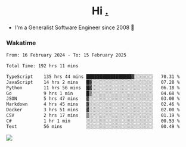 <h1 align="center">Hi <a href="https://www.hackerrank.com/erasmosaraujo">.</a></h1>
 
- I'm a Generalist Software Engineer  since 2008 🚀
<!--  
<p align="left">
  <a href="https://github.com/erasmosoares/github-readme-stats">
    <img
      align="center"
      src="https://github-readme-stats.vercel.app/api/top-langs/?username=erasmosoares&theme=radical&layout=compact"
    />
  </a>
  <a href="https://github.com/erasmosoares/github-readme-stats">
    [![Harlok's WakaTime stats](https://github-readme-stats.vercel.app/api/wakatime?username=ffflabs)](https://github.com/anuraghazra/github-readme-stats)
  </a>
</p>

<!--
 ### Repo 
 
<p align="left">
 <a href="https://github.com/erasmosoares/github-readme-stats">
    <img
      align="center"
      height="165"
      src="https://github-readme-stats.vercel.app/api/pin?username=erasmosoares&repo=sample-node&title_color=fff&icon_color=f9f9f9&text_color=9f9f9f&bg_color=151515"
    />
  </a>
  <a href="https://github.com/erasmosoares/github-readme-stats">
    <img
      align="center"
      height="165"
      src="https://github-readme-stats.vercel.app/api/pin?username=erasmosoares&repo=sample-node&title_color=fff&icon_color=f9f9f9&text_color=9f9f9f&bg_color=151515"
    />
  </a>
</p>
-->

 ### Wakatime 

<!--START_SECTION:waka-->

```txt
From: 16 February 2024 - To: 15 February 2025

Total Time: 192 hrs 11 mins

TypeScript    135 hrs 44 mins █████████████████▓░░░░░░░   70.31 %
JavaScript    14 hrs 2 mins   █▓░░░░░░░░░░░░░░░░░░░░░░░   07.28 %
Python        11 hrs 56 mins  █▓░░░░░░░░░░░░░░░░░░░░░░░   06.18 %
Go            9 hrs 1 min     █▒░░░░░░░░░░░░░░░░░░░░░░░   04.68 %
JSON          5 hrs 47 mins   ▓░░░░░░░░░░░░░░░░░░░░░░░░   03.00 %
Markdown      4 hrs 45 mins   ▓░░░░░░░░░░░░░░░░░░░░░░░░   02.46 %
Docker        3 hrs 51 mins   ▓░░░░░░░░░░░░░░░░░░░░░░░░   02.00 %
CSV           2 hrs 17 mins   ▒░░░░░░░░░░░░░░░░░░░░░░░░   01.19 %
C#            1 hr 1 min      ░░░░░░░░░░░░░░░░░░░░░░░░░   00.53 %
Text          56 mins         ░░░░░░░░░░░░░░░░░░░░░░░░░   00.49 %
```

<!--END_SECTION:waka-->

![](https://komarev.com/ghpvc/?username=erasmosoares&color=brightgreen)
